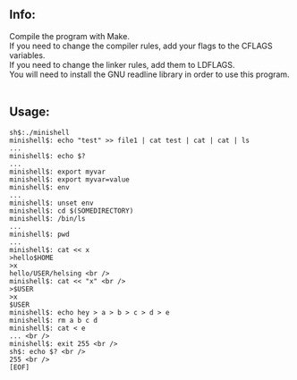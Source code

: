 ## Info: <br />
Compile the program with Make. <br />
If you need to change the compiler rules, add your flags to the CFLAGS variables. <br />
If you need to change the linker rules, add them to LDFLAGS. <br />
You will need to install the GNU readline library in order to use this program. <br />
<br />
## Usage: <br />
```
sh$:./minishell
minishell$: echo "test" >> file1 | cat test | cat | cat | ls
...
minishell$: echo $?
...
minishell$: export myvar
minishell$: export myvar=value
minishell$: env
...
minishell$: unset env
minishell$: cd $(SOMEDIRECTORY)
minishell$: /bin/ls
... 
minishell$: pwd
...
minishell$: cat << x
>hello$HOME
>x
hello/USER/helsing <br />
minishell$: cat << "x" <br />
>$USER
>x
$USER
minishell$: echo hey > a > b > c > d > e
minishell$: rm a b c d
minishell$: cat < e
... <br />
minishell$: exit 255 <br />
sh$: echo $? <br />
255 <br />
[EOF]
```
 
